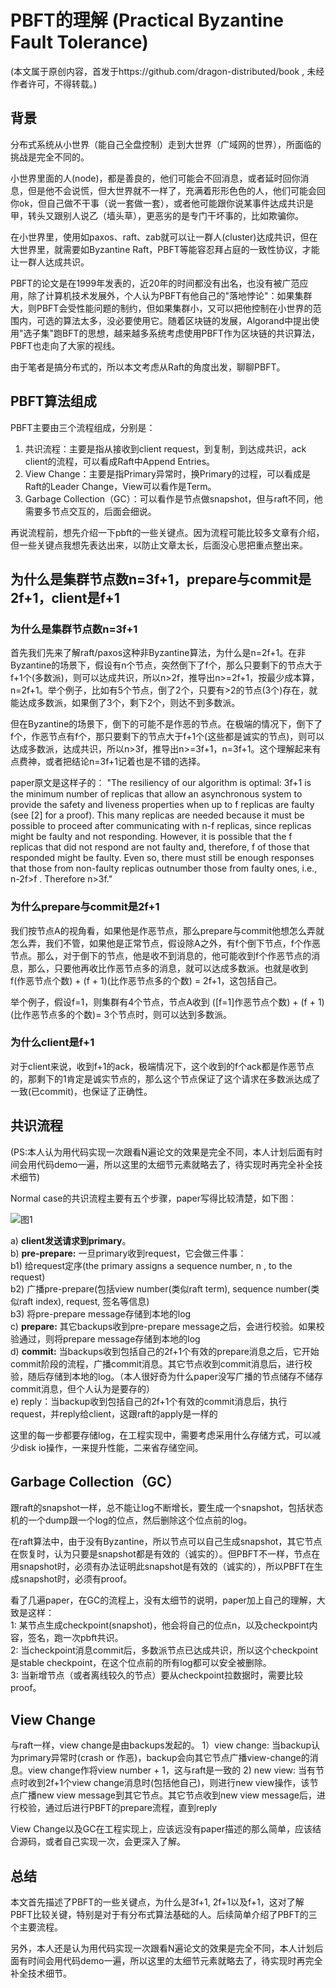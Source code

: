 # PBFT的理解 (Practical Byzantine Fault Tolerance)
(本文属于原创内容，首发于https://github.com/dragon-distributed/book , 未经作者许可，不得转载。)  

## 背景

分布式系统从小世界（能自己全盘控制）走到大世界（广域网的世界），所面临的挑战是完全不同的。  

小世界里面的人(node)，都是善良的，他们可能会不回消息，或者延时回你消息，但是他不会说慌，但大世界就不一样了，充满着形形色色的人，他们可能会回你ok，但自己做不干事（说一套做一套），或者他可能跟你说某事件达成共识是甲，转头又跟别人说乙（墙头草），更恶劣的是专门干坏事的，比如欺骗你。  

在小世界里，使用如paxos、raft、zab就可以让一群人(cluster)达成共识，但在大世界里，就需要如Byzantine Raft，PBFT等能容忍拜占庭的一致性协议，才能让一群人达成共识。

PBFT的论文是在1999年发表的，近20年的时间都没有出名，也没有被广范应用，除了计算机技术发展外，个人认为PBFT有他自己的"落地悖论"：如果集群大，则PBFT会受性能问题的制约，但如果集群小，又可以把他控制在小世界的范围内，可选的算法太多，没必要使用它。随着区块链的发展，Algorand中提出使用"选子集"跑BFT的思想，越来越多系统考虑使用PBFT作为区块链的共识算法，PBFT也走向了大家的视线。

由于笔者是搞分布式的，所以本文考虑从Raft的角度出发，聊聊PBFT。

## PBFT算法组成

PBFT主要由三个流程组成，分别是：

1) 共识流程：主要是指从接收到client request，到复制，到达成共识，ack client的流程，可以看成Raft中Append Entries。
2) View Change：主要是指Primary异常时，换Primary的过程，可以看成是Raft的Leader Change，View可以看作是Term。
3) Garbage Collection（GC）：可以看作是节点做snapshot，但与raft不同，他需要多节点交互的，后面会细说。

再说流程前，想先介绍一下pbft的一些关键点。因为流程可能比较多文章有介绍，但一些关键点我想先表达出来，以防止文章太长，后面没心思把重点整出来。

## 为什么是集群节点数n=3f+1，prepare与commit是2f+1，client是f+1

### 为什么是集群节点数n=3f+1

首先我们先来了解raft/paxos这种非Byzantine算法，为什么是n=2f+1。在非Byzantine的场景下，假设有n个节点，突然倒下了f个，那么只要剩下的节点大于f+1个(多数派)，则可以达成共识，所以n>2f，推导出n>=2f+1，按最少成本算，n=2f+1。举个例子，比如有5个节点，倒了2个，只要有>2的节点(3个)存在，就能达成多数派，如果倒了3个，剩下2个，则达不到多数派。  

但在Byzantine的场景下，倒下的可能不是作恶的节点。在极端的情况下，倒下了f个，作恶节点有f个，那只要剩下的节点大于f+1个(这些都是诚实的节点)，则可以达成多数派，达成共识，所以n>3f，推导出n>=3f+1，n=3f+1。这个理解起来有点费神，或者把结论n=3f+1记着也是不错的选择。

paper原文是这样子的：
"The resiliency of our algorithm is optimal: 3f+1 is the minimum number of replicas that allow an asynchronous system to provide the safety and liveness properties when up to f replicas are faulty (see [2] for a proof). This many replicas are needed because it must be possible to proceed after communicating with n-f replicas, since
replicas might be faulty and not responding. However, it is possible that the f replicas that did not respond are not faulty and, therefore, f of those that responded might be faulty. Even so, there must still be enough responses that those from non-faulty replicas outnumber those from faulty ones, i.e., n-2f>f . Therefore n>3f."

### 为什么prepare与commit是2f+1

我们按节点A的视角看，如果他是作恶节点，那么prepare与commit他想怎么弄就怎么弄，我们不管，如果他是正常节点，假设除A之外，有f个倒下节点，f个作恶节点。那么，对于倒下的节点，他是收不到消息的，他可能收到f个作恶节点的消息，那么，只要他再收比作恶节点多的消息，就可以达成多数派。也就是收到 f(作恶节点个数) + (f + 1)(比作恶节点多的个数) = 2f+1，这包括自己。

举个例子，假设f=1，则集群有4个节点，节点A收到 ([f=1]作恶节点个数) + (f + 1) (比作恶节点多的个数)= 3个节点时，则可以达到多数派。

### 为什么client是f+1

对于client来说，收到f+1的ack，极端情况下，这个收到的f个ack都是作恶节点的，那剩下的1肯定是诚实节点的，那么这个节点保证了这个请求在多数派达成了一致(已commit)，也保证了正确性。

## 共识流程

(PS:本人认为用代码实现一次跟看N遍论文的效果是完全不同，本人计划后面有时间会用代码demo一遍，所以这里的太细节元素就略去了，待实现时再完全补全技术细节)

Normal case的共识流程主要有五个步骤，paper写得比较清楚，如下图：

![图1](https://longdandan-1256672193.cos.ap-guangzhou.myqcloud.com/article/blockchain/5.pbftprocess.jpg)

a) **client发送请求到primary**。  
b) **pre-prepare:** 一旦primary收到request，它会做三件事：  
     b1) 给request定序(the primary assigns a sequence number, n , to the request)  
     b2) 广播pre-prepare(包括view number(类似raft term), sequence number(类似raft index), request, 签名等信息)  
     b3) 将pre-prepare message存储到本地的log  
c) **prepare:** 其它backups收到pre-prepare message之后，会进行校验。如果校验通过，则将prepare message存储到本地的log  
d) **commit:** 当backups收到包括自己的2f+1个有效的prepare消息之后，它开始commit阶段的流程，广播commit消息。其它节点收到commit消息后，进行校验，随后存储到本地的log。（本人很好奇为什么paper没写广播的节点储存不储存commit消息，但个人认为是要存的）  
e) reply：当backup收到包括自己的2f+1个有效的commit消息后，执行request，并reply给client，这跟raft的apply是一样的   

这里的每一步都要存储log，在工程实现中，需要考虑采用什么存储方式，可以减少disk io操作，一来提升性能，二来省存储空间。

## Garbage Collection（GC）

跟raft的snapshot一样，总不能让log不断增长，要生成一个snapshot，包括状态机的一个dump跟一个log的位点，然后删除这个位点前的log。  

在raft算法中，由于没有Byzantine，所以节点可以自己生成snapshot，其它节点在恢复时，认为只要是snapshot都是有效的（诚实的）。但PBFT不一样，节点在用snapshot时，必须有办法证明此snapshot是有效的（诚实的），所以PBFT在生成snapshot时，必须有proof。  

看了几遍paper，在GC的流程上，没有太细节的说明，paper加上自己的理解，大致是这样：  
1: 某节点生成checkpoint(snapshot)，他会将自己的位点n，以及checkpoint内容，签名，跑一次pbft共识。  
2: 当checkpoint消息commit后，多数派节点已达成共识，所以这个checkpoint是stable checkpoint，在这个位点前的所有log都可以安全被删除。  
3: 当新增节点（或者离线较久的节点）要从checkpoint拉数据时，需要比较proof。  


## View Change

与raft一样，view change是由backups发起的。
1）view change: 当backup认为primary异常时(crash or 作恶)，backup会向其它节点广播view-change的消息。view change作将view number + 1，这与raft是一致的
2) new view: 当有节点时收到2f+1个view change消息时(包括他自己)，则进行new view操作，该节点广播new view message到其它节点。其它节点收到new view message后，进行校验，通过后进行PBFT的prepare流程，直到reply

View Change以及GC在工程实现上，应该远没有paper描述的那么简单，应该结合源码，或者自己实现一次，会更深入了解。

## 总结

本文首先描述了PBFT的一些关键点，为什么是3f+1, 2f+1以及f+1，这对了解PBFT比较关键，特别是对于有分布式算法基础的人。后续简单介绍了PBFT的三个主要流程。  

另外，本人还是认为用代码实现一次跟看N遍论文的效果是完全不同，本人计划后面有时间会用代码demo一遍，所以这里的太细节元素就略去了，待实现时再完全补全技术细节。  












